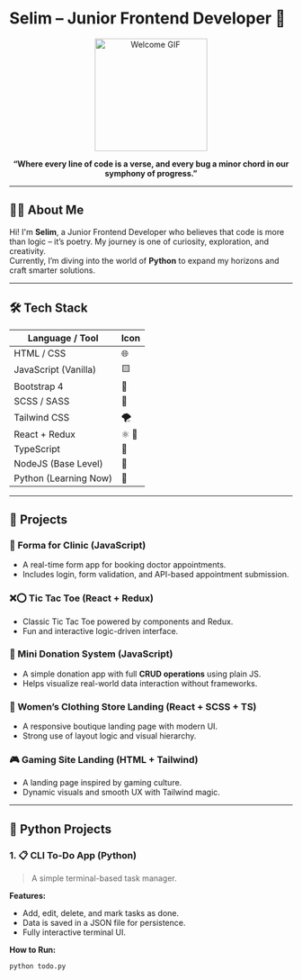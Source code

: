 # Selim – Junior Frontend Developer 🚀

<p align="center">
  <img src="https://media.giphy.com/media/L1R1tvI9svkIWwpVYr/giphy.gif" width="200" alt="Welcome GIF"/>
</p>

<p align="center">
  <strong>“Where every line of code is a verse, and every bug a minor chord in our symphony of progress.”</strong>
</p>

---

## 👨‍💻 About Me

Hi! I'm **Selim**, a Junior Frontend Developer who believes that code is more than logic – it’s poetry. My journey is one of curiosity, exploration, and creativity.  
Currently, I’m diving into the world of **Python** to expand my horizons and craft smarter solutions.

---

## 🛠️ Tech Stack

| Language / Tool        | Icon |
|------------------------|------|
| HTML / CSS             | 🌐   |
| JavaScript (Vanilla)   | 🟨   |
| Bootstrap 4            | 🎀   |
| SCSS / SASS            | 🎨   |
| Tailwind CSS           | 🌪️   |
| React + Redux          | ⚛️ 🔄 |
| TypeScript             | 🧩   |
| NodeJS (Base Level)    | 🌲   |
| Python (Learning Now)  | 🐍   |

---

## 📂 Projects

### 💊 Forma for Clinic (JavaScript)
- A real-time form app for booking doctor appointments.
- Includes login, form validation, and API-based appointment submission.

### ❌⭕ Tic Tac Toe (React + Redux)
- Classic Tic Tac Toe powered by components and Redux.
- Fun and interactive logic-driven interface.

### 💸 Mini Donation System (JavaScript)
- A simple donation app with full **CRUD operations** using plain JS.
- Helps visualize real-world data interaction without frameworks.

### 👗 Women’s Clothing Store Landing (React + SCSS + TS)
- A responsive boutique landing page with modern UI.
- Strong use of layout logic and visual hierarchy.

### 🎮 Gaming Site Landing (HTML + Tailwind)
- A landing page inspired by gaming culture.
- Dynamic visuals and smooth UX with Tailwind magic.

---

## 🐍 Python Projects

### 1. 📋 CLI To-Do App (Python)

> A simple terminal-based task manager.

**Features:**
- Add, edit, delete, and mark tasks as done.
- Data is saved in a JSON file for persistence.
- Fully interactive terminal UI.

**How to Run:**
```bash
python todo.py
